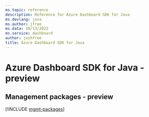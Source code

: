 ```yaml
---
ms.topic: reference
description: Reference for Azure Dashboard SDK for Java
ms.devlang: java
ms.author: jfree
ms.data: 10/13/2022
ms.service: dashboard
author: joshfree
title: Azure Dashboard SDK for Java
---
```

# Azure Dashboard SDK for Java - preview

## Management packages - preview
[!INCLUDE [mgmt-packages](dashboard-mgmt-index.md)]